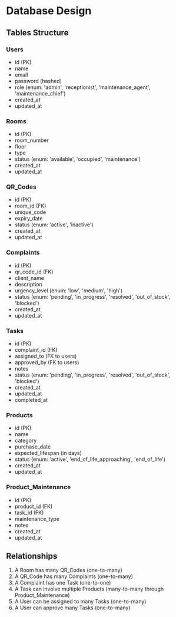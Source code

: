 # Database Design

## Tables Structure

### Users
- id (PK)
- name
- email
- password (hashed)
- role (enum: 'admin', 'receptionist', 'maintenance_agent', 'maintenance_chief')
- created_at
- updated_at

### Rooms
- id (PK)
- room_number
- floor
- type
- status (enum: 'available', 'occupied', 'maintenance')
- created_at
- updated_at

### QR_Codes
- id (PK)
- room_id (FK)
- unique_code
- expiry_date
- status (enum: 'active', 'inactive')
- created_at
- updated_at

### Complaints
- id (PK)
- qr_code_id (FK)
- client_name
- description
- urgency_level (enum: 'low', 'medium', 'high')
- status (enum: 'pending', 'in_progress', 'resolved', 'out_of_stock', 'blocked')
- created_at
- updated_at

### Tasks
- id (PK)
- complaint_id (FK)
- assigned_to (FK to users)
- approved_by (FK to users)
- notes
- status (enum: 'pending', 'in_progress', 'resolved', 'out_of_stock', 'blocked')
- created_at
- updated_at
- completed_at

### Products
- id (PK)
- name
- category
- purchase_date
- expected_lifespan (in days)
- status (enum: 'active', 'end_of_life_approaching', 'end_of_life')
- created_at
- updated_at

### Product_Maintenance
- id (PK)
- product_id (FK)
- task_id (FK)
- maintenance_type
- notes
- created_at
- updated_at

## Relationships

1. A Room has many QR_Codes (one-to-many)
2. A QR_Code has many Complaints (one-to-many)
3. A Complaint has one Task (one-to-one)
4. A Task can involve multiple Products (many-to-many through Product_Maintenance)
5. A User can be assigned to many Tasks (one-to-many)
6. A User can approve many Tasks (one-to-many) 